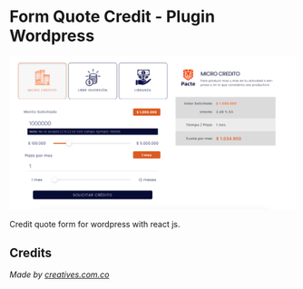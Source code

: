# Form Quote Credit - Plugin Wordpress
![alt-text](https://raw.githubusercontent.com/valenzuela21/quote-pacte-credit/main/assets/img/screenshot.png "Wp Form Pacte Credit")

Credit quote form for wordpress with react js.

## Credits
*Made by [creatives.com.co](https://creatives.com.co/)*
